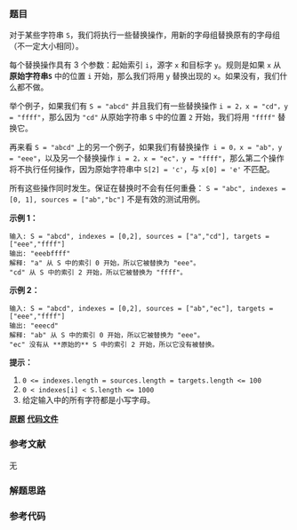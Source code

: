 ### 题目
对于某些字符串 `S`，我们将执行一些替换操作，用新的字母组替换原有的字母组（不一定大小相同）。

每个替换操作具有 3 个参数：起始索引 `i`，源字 `x` 和目标字 `y`。规则是如果 `x` 从 **原始字符串`S`** 中的位置 `i`
开始，那么我们将用 `y` 替换出现的 `x`。如果没有，我们什么都不做。

举个例子，如果我们有 `S = "abcd"` 并且我们有一些替换操作 `i = 2，x = "cd"，y = "ffff"`，那么因为 `"cd"`
从原始字符串 `S` 中的位置 `2` 开始，我们将用 `"ffff"` 替换它。

再来看 `S = "abcd"` 上的另一个例子，如果我们有替换操作` i = 0，x = "ab"，y = "eee"`，以及另一个替换操作 `i =
2，x = "ec"，y = "ffff"`，那么第二个操作将不执行任何操作，因为原始字符串中 `S[2] = 'c'`，与 `x[0] = 'e'`
不匹配。

所有这些操作同时发生。保证在替换时不会有任何重叠： `S = "abc", indexes = [0, 1], sources = ["ab","bc"]`
不是有效的测试用例。



**示例 1：**

    
    
    输入: S = "abcd", indexes = [0,2], sources = ["a","cd"], targets = ["eee","ffff"]
    输出: "eeebffff"
    解释: "a" 从 S 中的索引 0 开始，所以它被替换为 "eee"。
    "cd" 从 S 中的索引 2 开始，所以它被替换为 "ffff"。
    

**示例 2：**

    
    
    输入: S = "abcd", indexes = [0,2], sources = ["ab","ec"], targets = ["eee","ffff"]
    输出: "eeecd"
    解释: "ab" 从 S 中的索引 0 开始，所以它被替换为 "eee"。
    "ec" 没有从 **原始的** S 中的索引 2 开始，所以它没有被替换。
    



**提示：**

  1. `0 <= indexes.length = sources.length = targets.length <= 100`
  2. `0 < indexes[i] < S.length <= 1000`
  3. 给定输入中的所有字符都是小写字母。



 **[原题](https://leetcode-cn.com/problems/find-and-replace-in-string/)**    **[代码文件]()**


### 参考文献
无

### 解题思路




### 参考代码

```go


```




